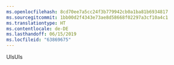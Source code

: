 ```yaml
---
ms.openlocfilehash: 8cd70ee7a5cc24f3b779942cb0a1ba81b6934817
ms.sourcegitcommit: 1bb00d2f4343e73ae8d58668f02297a3cf10a4c1
ms.translationtype: HT
ms.contentlocale: de-DE
ms.lasthandoff: 06/15/2019
ms.locfileid: "63869675"
---
```

<span data-ttu-id="98f48-101">UIs</span><span class="sxs-lookup"><span data-stu-id="98f48-101">UIs</span></span>